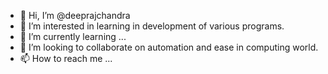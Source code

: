 - 👋 Hi, I’m @deeprajchandra
- 👀 I’m interested in learning in development of various programs.
- 🌱 I’m currently learning ...
- 💞️ I’m looking to collaborate on automation and ease in computing world.
- 📫 How to reach me ...

<!---
deeprajchandra/deeprajchandra is a ✨ special ✨ repository because its `README.md` (this file) appears on your GitHub profile.
You can click the Preview link to take a look at your changes.
--->

